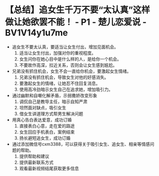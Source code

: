 # 【总结】追女生千万不要“太认真”这样做让她欲罢不能！ - P1 - 楚儿恋爱说 - BV1V14y1u7me

-   追女生不要太认真，要适当让女生付出，增加见面机会。
    1.  适当让女生付出，加强对你的重视程度。
    2.  女生问你在她心目中是什么样的人，是给你一个机会。
    3.  不要故作高深，拉近关系，否则会让女生感到尴尬。
-   兄弟没有抓住机会，女生不会一直给你机会，要激起女生情绪。
    1.  兄弟没有抓住机会，导致女生对他的好感消失。
    2.  要激起女生的情绪，让她忍不住回复消息。
    3.  使用高冷劲暗示女生自己在追求她，增加吸引力。
-   通过幽默和自嘲化解矛盾，示弱撒娇改变形象
    1.  调侃自己是教导主任，暗示自知严肃
    2.  坦然面对缺点，吸引女生
    3.  借女生讲道理方式帮男生解决问题
-   用真心告白表达爱意，成功订婚
    1.  直接表白心意，走在爱的路途
    2.  女生回应手机表白，案例结束
    3.  扬长避短追女生，成功订婚
-   通过添加微信号cxm3388，可以获得关于吸引女生、追女生、相亲等情感问题的帮助。
    1.  提供帮助和建议
    2.  提供最新联系方式
    3.  观看最新视频结尾获取更多信息
